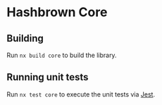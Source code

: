# Hashbrown Core

## Building

Run `nx build core` to build the library.

## Running unit tests

Run `nx test core` to execute the unit tests via [Jest](https://jestjs.io).
